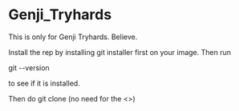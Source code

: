 # Genji_Tryhards

This is only for Genji Tryhards. Believe. 




























Install the rep by installing git installer first on your image. Then run 

git --version

to see if it is installed.

Then do 
git clone <link>          (no need for the <>)

